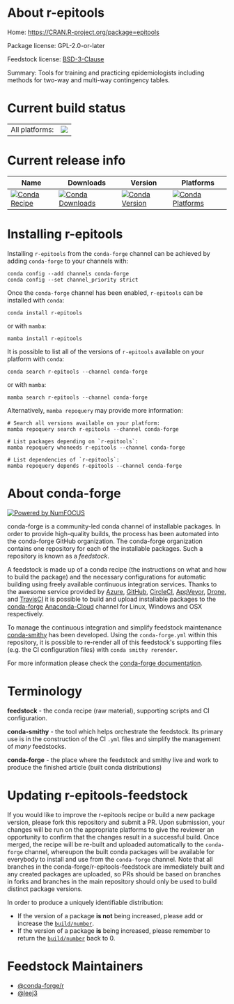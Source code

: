 About r-epitools
================

Home: https://CRAN.R-project.org/package=epitools

Package license: GPL-2.0-or-later

Feedstock license: [BSD-3-Clause](https://github.com/conda-forge/r-epitools-feedstock/blob/main/LICENSE.txt)

Summary: Tools for training and practicing epidemiologists including methods for two-way and multi-way contingency tables.

Current build status
====================


<table><tr><td>All platforms:</td>
    <td>
      <a href="https://dev.azure.com/conda-forge/feedstock-builds/_build/latest?definitionId=17865&branchName=main">
        <img src="https://dev.azure.com/conda-forge/feedstock-builds/_apis/build/status/r-epitools-feedstock?branchName=main">
      </a>
    </td>
  </tr>
</table>

Current release info
====================

| Name | Downloads | Version | Platforms |
| --- | --- | --- | --- |
| [![Conda Recipe](https://img.shields.io/badge/recipe-r--epitools-green.svg)](https://anaconda.org/conda-forge/r-epitools) | [![Conda Downloads](https://img.shields.io/conda/dn/conda-forge/r-epitools.svg)](https://anaconda.org/conda-forge/r-epitools) | [![Conda Version](https://img.shields.io/conda/vn/conda-forge/r-epitools.svg)](https://anaconda.org/conda-forge/r-epitools) | [![Conda Platforms](https://img.shields.io/conda/pn/conda-forge/r-epitools.svg)](https://anaconda.org/conda-forge/r-epitools) |

Installing r-epitools
=====================

Installing `r-epitools` from the `conda-forge` channel can be achieved by adding `conda-forge` to your channels with:

```
conda config --add channels conda-forge
conda config --set channel_priority strict
```

Once the `conda-forge` channel has been enabled, `r-epitools` can be installed with `conda`:

```
conda install r-epitools
```

or with `mamba`:

```
mamba install r-epitools
```

It is possible to list all of the versions of `r-epitools` available on your platform with `conda`:

```
conda search r-epitools --channel conda-forge
```

or with `mamba`:

```
mamba search r-epitools --channel conda-forge
```

Alternatively, `mamba repoquery` may provide more information:

```
# Search all versions available on your platform:
mamba repoquery search r-epitools --channel conda-forge

# List packages depending on `r-epitools`:
mamba repoquery whoneeds r-epitools --channel conda-forge

# List dependencies of `r-epitools`:
mamba repoquery depends r-epitools --channel conda-forge
```


About conda-forge
=================

[![Powered by
NumFOCUS](https://img.shields.io/badge/powered%20by-NumFOCUS-orange.svg?style=flat&colorA=E1523D&colorB=007D8A)](https://numfocus.org)

conda-forge is a community-led conda channel of installable packages.
In order to provide high-quality builds, the process has been automated into the
conda-forge GitHub organization. The conda-forge organization contains one repository
for each of the installable packages. Such a repository is known as a *feedstock*.

A feedstock is made up of a conda recipe (the instructions on what and how to build
the package) and the necessary configurations for automatic building using freely
available continuous integration services. Thanks to the awesome service provided by
[Azure](https://azure.microsoft.com/en-us/services/devops/), [GitHub](https://github.com/),
[CircleCI](https://circleci.com/), [AppVeyor](https://www.appveyor.com/),
[Drone](https://cloud.drone.io/welcome), and [TravisCI](https://travis-ci.com/)
it is possible to build and upload installable packages to the
[conda-forge](https://anaconda.org/conda-forge) [Anaconda-Cloud](https://anaconda.org/)
channel for Linux, Windows and OSX respectively.

To manage the continuous integration and simplify feedstock maintenance
[conda-smithy](https://github.com/conda-forge/conda-smithy) has been developed.
Using the ``conda-forge.yml`` within this repository, it is possible to re-render all of
this feedstock's supporting files (e.g. the CI configuration files) with ``conda smithy rerender``.

For more information please check the [conda-forge documentation](https://conda-forge.org/docs/).

Terminology
===========

**feedstock** - the conda recipe (raw material), supporting scripts and CI configuration.

**conda-smithy** - the tool which helps orchestrate the feedstock.
                   Its primary use is in the construction of the CI ``.yml`` files
                   and simplify the management of *many* feedstocks.

**conda-forge** - the place where the feedstock and smithy live and work to
                  produce the finished article (built conda distributions)


Updating r-epitools-feedstock
=============================

If you would like to improve the r-epitools recipe or build a new
package version, please fork this repository and submit a PR. Upon submission,
your changes will be run on the appropriate platforms to give the reviewer an
opportunity to confirm that the changes result in a successful build. Once
merged, the recipe will be re-built and uploaded automatically to the
`conda-forge` channel, whereupon the built conda packages will be available for
everybody to install and use from the `conda-forge` channel.
Note that all branches in the conda-forge/r-epitools-feedstock are
immediately built and any created packages are uploaded, so PRs should be based
on branches in forks and branches in the main repository should only be used to
build distinct package versions.

In order to produce a uniquely identifiable distribution:
 * If the version of a package **is not** being increased, please add or increase
   the [``build/number``](https://docs.conda.io/projects/conda-build/en/latest/resources/define-metadata.html#build-number-and-string).
 * If the version of a package **is** being increased, please remember to return
   the [``build/number``](https://docs.conda.io/projects/conda-build/en/latest/resources/define-metadata.html#build-number-and-string)
   back to 0.

Feedstock Maintainers
=====================

* [@conda-forge/r](https://github.com/conda-forge/r/)
* [@leej3](https://github.com/leej3/)

